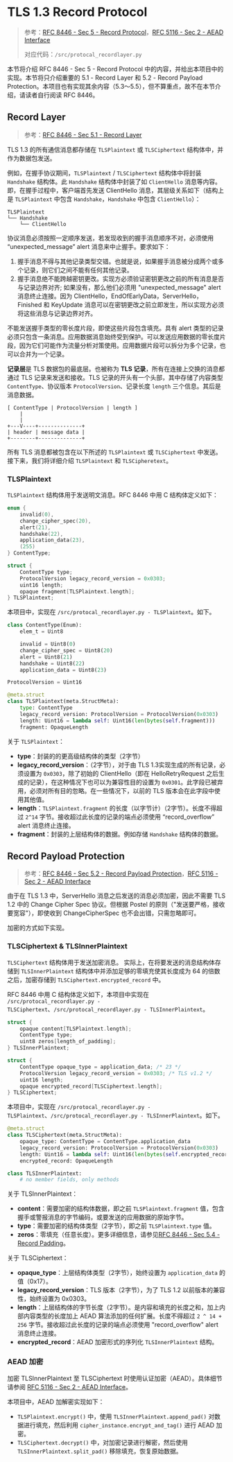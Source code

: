 # TLS 1.3 Record Protocol

> 参考：[RFC 8446 - Sec 5 - Record Protocol](https://tools.ietf.org/html/rfc8446#section-5)，[RFC 5116 - Sec 2 - AEAD Interface](https://datatracker.ietf.org/doc/html/rfc5116#section-2)
>
> 对应代码：`/src/protocal_recordlayer.py`


本节将介绍 RFC 8446 - Sec 5 - Record Protocol 中的内容，并给出本项目中的实现。本节将只介绍重要的 5.1 - Record Layer 和 5.2 - Record Payload Protection。本项目也有实现其余内容（5.3～5.5），但不算重点，故不在本节介绍，请读者自行阅读 RFC 8446。


## Record Layer

> 参考：[RFC 8446 - Sec 5.1 - Record Layer](https://datatracker.ietf.org/doc/html/rfc8446#section-5.1)

TLS 1.3 的所有通信消息都存储在 `TLSPlaintext` 或 `TLSCiphertext` 结构体中，并作为数据包发送。

例如，在握手协议期间，`TLSPlaintext` / `TLSCiphertext` 结构体中将封装 `Handshake` 结构体。此 `Handshake` 结构体中封装了如 `ClientHello` 消息等内容。即，在握手过程中，客户端首先发送 ClientHello 消息，其层级关系如下（结构上是 `TLSPlaintext` 中包含 `Handshake`，`Handshake` 中包含 `ClientHello`）：

```
TLSPlaintext
└── Handshake
    └── ClientHello
```

协议消息必须按照一定顺序发送，若发现收到的握手消息顺序不对，必须使用 “unexpected_message” alert 消息来中止握手。要求如下：

1. 握手消息不得与其他记录类型交错。也就是说，如果握手消息被分成两个或多个记录，则它们之间不能有任何其他记录。
2. 握手消息绝不能跨越密钥更改。实现方必须验证密钥更改之前的所有消息是否与记录边界对齐; 如果没有，那么他们必须用 "unexpected_message" alert 消息终止连接。因为 ClientHello，EndOfEarlyData，ServerHello，Finished 和 KeyUpdate 消息可以在密钥更改之前立即发生，所以实现方必须将这些消息与记录边界对齐。

不能发送握手类型的零长度片段，即使这些片段包含填充。具有 alert 类型的记录必须只包含一条消息。应用数据消息始终受到保护。可以发送应用数据的零长度片段，因为它们可能作为流量分析对策使用。应用数据片段可以拆分为多个记录，也可以合并为一个记录。


**记录层**是 TLS 数据包的最底层。也被称为 **TLS 记录**，所有在连接上交换的消息都通过 TLS 记录来发送和接收。TLS 记录的开头有一个头部，其中存储了内容类型 `ContentType`、协议版本 `ProtocolVersion`、记录长度 `length` 三个信息。其后是消息数据。

```
[ ContentType | ProtocolVersion | length ]
    |
    |
+---V----+--------------+
| header | message data |
+--------+--------------+
```

所有 TLS 消息都被包含在以下所述的 `TLSPlaintext` 或 `TLSCiphertext` 中发送。接下来，我们将详细介绍 `TLSPlaintext` 和 `TLSCipheretext`。


### TLSPlaintext

`TLSPlaintext` 结构体用于发送明文消息。RFC 8446 中用 C 结构体定义如下：

```c
enum {
    invalid(0),
    change_cipher_spec(20),
    alert(21),
    handshake(22),
    application_data(23),
    (255)
} ContentType;

struct {
    ContentType type;
    ProtocolVersion legacy_record_version = 0x0303;
    uint16 length;
    opaque fragment[TLSPlaintext.length];
} TLSPlaintext;
```

本项目中，实现在 `/src/protocal_recordlayer.py - TLSPlaintext`。如下。

```python
class ContentType(Enum):
    elem_t = Uint8

    invalid = Uint8(0)
    change_cipher_spec = Uint8(20)
    alert = Uint8(21)
    handshake = Uint8(22)
    application_data = Uint8(23)

ProtocolVersion = Uint16

@meta.struct
class TLSPlaintext(meta.StructMeta):
    type: ContentType
    legacy_record_version: ProtocolVersion = ProtocolVersion(0x0303)
    length: Uint16 = lambda self: Uint16(len(bytes(self.fragment)))
    fragment: OpaqueLength
```

关于 `TLSPlaintext`：

- **type**：封装的的更高级结构体的类型（2字节）
- **legacy_record_version**：（2字节），对于由 TLS 1.3实现生成的所有记录，必须设置为 `0x0303`，除了初始的 ClientHello（即在 HelloRetryRequest 之后生成的记录），在这种情况下也可以为兼容性目的设置为 `0x0301`。此字段已被弃用，必须对所有目的忽略。在一些情况下，以前的 TLS 版本会在此字段中使用其他值。
- **length**：`TLSPlaintext.fragment` 的长度（以字节计）（2字节）。长度不得超过 `2^14` 字节。接收超过此长度的记录的端点必须使用 “record_overflow” alert 消息终止连接。
- **fragment**：封装的上层结构体的数据。例如存储 `Handshake` 结构体的数据。



## Record Payload Protection

> 参考：[RFC 8446 - Sec 5.2 - Record Payload Protection](https://datatracker.ietf.org/doc/html/rfc8446#section-5.2)，[RFC 5116 - Sec 2 - AEAD Interface](https://datatracker.ietf.org/doc/html/rfc5116#section-2)

由于在 TLS 1.3 中，ServerHello 消息之后发送的消息必须加密，因此不需要 TLS 1.2 中的 Change Cipher Spec 协议。但根据 Postel 的原则（"发送要严格，接收要宽容"），即使收到 ChangeCipherSpec 也不会出错，只需忽略即可。

加密的方式如下实现。


### TLSCiphertext & TLSInnerPlaintext

`TLSCiphertext` 结构体用于发送加密消息。
实际上，在将要发送的消息结构体存储到 `TLSInnerPlaintext` 结构体中并添加足够的零填充使其长度成为 64 的倍数之后，加密存储到 `TLSCiphertext.encrypted_record` 中。

RFC 8446 中用 C 结构体定义如下，本项目中实现在 `/src/protocal_recordlayer.py - TLSCiphertext`、`/src/protocal_recordlayer.py - TLSInnerPlaintext`。

```c
struct {
    opaque content[TLSPlaintext.length];
    ContentType type;
    uint8 zeros[length_of_padding];
} TLSInnerPlaintext;

struct {
    ContentType opaque_type = application_data; /* 23 */
    ProtocolVersion legacy_record_version = 0x0303; /* TLS v1.2 */
    uint16 length;
    opaque encrypted_record[TLSCiphertext.length];
} TLSCiphertext;
```

本项目中，实现在 `/src/protocal_recordlayer.py - TLSPlaintext`、`/src/protocal_recordlayer.py - TLSInnerPlaintext`。如下。

```python
@meta.struct
class TLSCiphertext(meta.StructMeta):
    opaque_type: ContentType = ContentType.application_data
    legacy_record_version: ProtocolVersion = ProtocolVersion(0x0303)
    length: Uint16 = lambda self: Uint16(len(bytes(self.encrypted_record)))
    encrypted_record: OpaqueLength

class TLSInnerPlaintext:
    # no member fields, only methods
```

关于 TLSInnerPlaintext：

- **content**：需要加密的结构体数据，即之前 `TLSPlaintext.fragment` 值，包含握手或警报消息的字节编码，或要发送的应用数据的原始字节。
- **type**：需要加密的结构体类型（2字节），即之前 `TLSPlaintext.type` 值。
- **zeros**：零填充（任意长度）。更多详细信息，请参见[RFC 8446 - Sec 5.4 - Record Padding](https://datatracker.ietf.org/doc/html/rfc8446##section-5.4)。

关于 TLSCiphertext：

- **opaque_type**：上层结构体类型（2字节），始终设置为 `application_data` 的值（0x17）。
- **legacy_record_version**：TLS 版本（2字节），为了 TLS 1.2 以前版本的兼容性，始终设置为 0x0303。
- **length**：上层结构体的字节长度（2字节）。是内容和填充的长度之和，加上内部内容类型的长度加上 AEAD 算法添加的任何扩展。长度不得超过 `2 ^ 14 + 256` 字节。接收超过此长度的记录的端点必须使用 "record_overflow" alert 消息终止连接。
- **encrypted_record**：AEAD 加密形式的序列化 `TLSInnerPlaintext` 结构。


### AEAD 加密

加密 TLSInnerPlaintext 至 TLSCiphertext 时使用认证加密（AEAD）。具体细节请参阅 [RFC 5116 - Sec 2 - AEAD Interface](https://datatracker.ietf.org/doc/html/rfc5116#section-2)。

本项目中，AEAD 加解密实现如下：

- `TLSPlaintext.encrypt()` 中，使用 `TLSInnerPlaintext.append_pad()` 对数据进行填充，然后利用 `cipher_instance.encrypt_and_tag()` 进行 AEAD 加密。
- `TLSCiphertext.decrypt()` 中，对加密记录进行解密，然后使用 `TLSInnerPlaintext.split_pad()` 移除填充，恢复原始数据。

